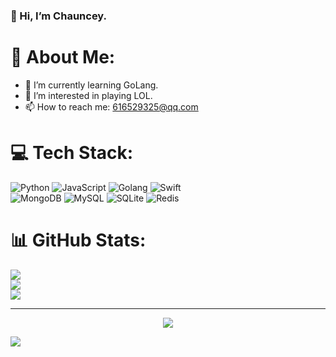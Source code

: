 ### 👋 Hi, I’m Chauncey.
<!--
**zxbzxb180/zxbzxb180** is a ✨ _special_ ✨ repository because its `README.md` (this file) appears on your GitHub profile.

Here are some ideas to get you started:

- 🔭 I’m currently working on ...
- 🌱 I’m currently learning ...
- 👯 I’m looking to collaborate on ...
- 🤔 I’m looking for help with ...
- 💬 Ask me about ...
- 📫 How to reach me: ...
- 😄 Pronouns: ...
- ⚡ Fun fact: ...
-->

# 💫 About Me:
- 🌱 I’m currently learning GoLang.
- 👀 I’m interested in playing LOL.
- 📫 How to reach me: 616529325@qq.com

# 💻 Tech Stack:
![Python](https://img.shields.io/badge/python-3776AB?style=for-the-badge&logo=python&logoColor=white)
![JavaScript](https://img.shields.io/badge/javascript-F7DF1E?style=for-the-badge&logo=javascript&logoColor=white)
![Golang](https://img.shields.io/badge/golang-00ADD8?style=for-the-badge&logo=goland&logoColor=white)
![Swift](https://img.shields.io/badge/swift-F54A2A?style=for-the-badge&logo=swift&logoColor=white)   
![MongoDB](https://img.shields.io/badge/MongoDB-%234ea94b.svg?style=for-the-badge&logo=mongodb&logoColor=white) 
![MySQL](https://img.shields.io/badge/mysql-%2300f.svg?style=for-the-badge&logo=mysql&logoColor=white) 
![SQLite](https://img.shields.io/badge/sqlite-%2307405e.svg?style=for-the-badge&logo=sqlite&logoColor=white) 
![Redis](https://img.shields.io/badge/redis-%23DD0031.svg?style=for-the-badge&logo=redis&logoColor=white) 

# 📊 GitHub Stats:
![](https://github-readme-stats.vercel.app/api?username=zxbzxb180&theme=default&show_icons=true&hide_border=false&include_all_commits=false&count_private=false)<br/>
![](https://github-readme-streak-stats.herokuapp.com/?user=zxbzxb180&theme=default&hide_border=false)<br/>
![](https://github-readme-stats.vercel.app/api/top-langs/?username=zxbzxb180&theme=default&hide_border=false&include_all_commits=true&count_private=true&layout=compact)

---
<div align="center"> <img src="https://activity-graph.herokuapp.com/graph?username=zxbzxb180&theme=xcode" /> </div>

[![](https://visitcount.itsvg.in/api?id=zxbzxb180&icon=4&color=0)](https://visitcount.itsvg.in)
